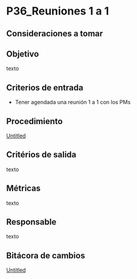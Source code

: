 # P36_Reuniones 1 a 1

## **Consideraciones a tomar**

## **Objetivo**

texto

## **Criterios de entrada**

- Tener agendada una reunión 1 a 1 con los PMs

## **Procedimiento**

[Untitled](P36_Reuniones%201%20a%201%206a4f73bf875f461d90e7078a0f6f4f15/Untitled%20Database%20afcd666ed8e34dd9b20688270b360e2d.csv)

## **Critérios de salida**

texto

## **Métricas**

texto

## **Responsable**

texto

## Bitácora de cambios

[Untitled](P36_Reuniones%201%20a%201%206a4f73bf875f461d90e7078a0f6f4f15/Untitled%20Database%20cd261ccace6c4804b5fb0d0e394f1954.csv)